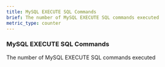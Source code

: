 ```yaml
---
title: MySQL EXECUTE SQL Commands
brief: The number of MySQL EXECUTE SQL commands executed
metric_type: counter
---
```

### MySQL EXECUTE SQL Commands

The number of MySQL EXECUTE SQL commands executed
